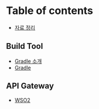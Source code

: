 # Table of contents

* [자료 정리](README.md)

## Build Tool

* [Gradle 소개](build/gradle-1.md)
* [Gradle](build/gradle.md)

## API Gateway

* [WSO2](api-gateway/wso2.md)

